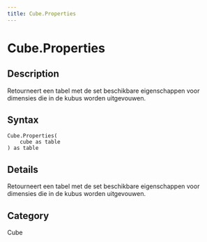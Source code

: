 ```yaml
---
title: Cube.Properties
---
```


# Cube.Properties


## Description

Retourneert een tabel met de set beschikbare eigenschappen voor dimensies die in de kubus worden uitgevouwen.


## Syntax

```powerquery
Cube.Properties(
    cube as table
) as table
```


## Details

Retourneert een tabel met de set beschikbare eigenschappen voor dimensies die in de kubus worden uitgevouwen.



## Category
Cube
